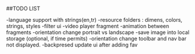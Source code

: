 ##TODO LIST

-language support with  strings(en,tr)
-resource folders : dimens, colors, strings, styles
-filter ui
-video player fragment
-animation between fragments
-orientation change portrait vs landscape
-save image into local storage (optional, if time permits)
-orientation change toolbar and nav bar not displayed. 
-backpresed update ui after adding fav